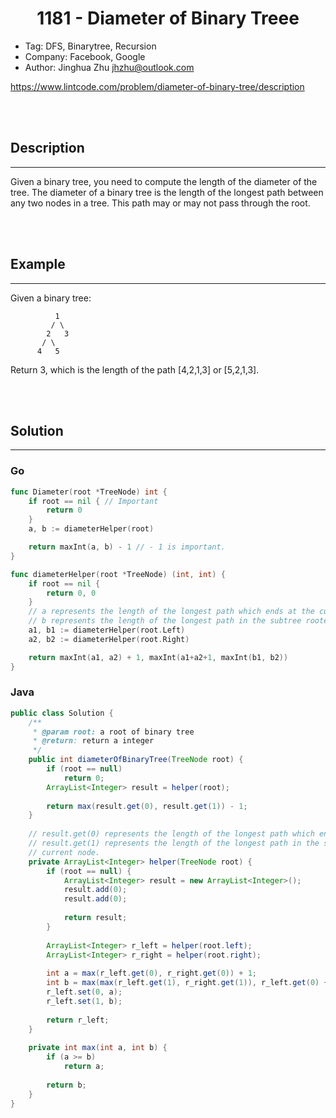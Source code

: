 # <center>1181 - Diameter of Binary Treee</center> 


* Tag: DFS, Binarytree, Recursion
* Company: Facebook, Google
* Author: Jinghua Zhu jhzhu@outlook.com

https://www.lintcode.com/problem/diameter-of-binary-tree/description

<br></br>



## Description
----
Given a binary tree, you need to compute the length of the diameter of the tree. The diameter of a binary tree is the length of the longest path between any two nodes in a tree. This path may or may not pass through the root.

<br></br>



## Example
----
Given a binary tree:
```
          1
         / \
        2   3
       / \     
      4   5  
```

Return 3, which is the length of the path [4,2,1,3] or [5,2,1,3].

<br></br>



## Solution
----
### Go

```go
func Diameter(root *TreeNode) int {
	if root == nil { // Important
		return 0
	}
	a, b := diameterHelper(root)

	return maxInt(a, b) - 1 // - 1 is important.
}

func diameterHelper(root *TreeNode) (int, int) {
	if root == nil {
		return 0, 0
	}
	// a represents the length of the longest path which ends at the current node.
	// b represents the length of the longest path in the subtree rooted at current node.
	a1, b1 := diameterHelper(root.Left)
	a2, b2 := diameterHelper(root.Right)

	return maxInt(a1, a2) + 1, maxInt(a1+a2+1, maxInt(b1, b2))
}
```


### Java
```java
public class Solution {
	/**
     * @param root: a root of binary tree
     * @return: return a integer
     */
    public int diameterOfBinaryTree(TreeNode root) {
        if (root == null)
            return 0;
        ArrayList<Integer> result = helper(root);
        
        return max(result.get(0), result.get(1)) - 1;
    }
    
    // result.get(0) represents the length of the longest path which ends at the current node.
    // result.get(1) represents the length of the longest path in the subtree rooted at the
    // current node.
    private ArrayList<Integer> helper(TreeNode root) {
        if (root == null) {
            ArrayList<Integer> result = new ArrayList<Integer>();
            result.add(0);
            result.add(0);
            
            return result;
        }
        
        ArrayList<Integer> r_left = helper(root.left);
        ArrayList<Integer> r_right = helper(root.right);
        
        int a = max(r_left.get(0), r_right.get(0)) + 1;
        int b = max(max(r_left.get(1), r_right.get(1)), r_left.get(0) + r_right.get(0) + 1);
        r_left.set(0, a);
        r_left.set(1, b);
        
        return r_left;
    }
    
    private int max(int a, int b) {
        if (a >= b)
            return a;
            
        return b;
    }
}
```